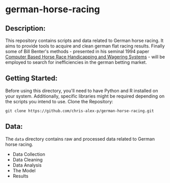 # german-horse-racing

## Description:
This repository contains scripts and data related to German horse racing. It aims to provide tools to acquire and clean german flat racing results. Finally some of Bill Benter's methods - presented in his seminal 1994 paper [Computer Based Horse Race Handicapping and Wagering Systems](https://gwern.net/doc/statistics/decision/1994-benter.pdf) - will be employed to search for inefficiencies in the german betting market.

## Getting Started:
Before using this directory, you'll need to have Python and R installed on your system. Additionally, specific libraries might be required depending on the scripts you intend to use.
Clone the Repository:

```
git clone https://github.com/chris-alex-p/german-horse-racing.git
```

## Data:
The `data` directory contains raw and processed data related to German horse racing.



* Data Collection
* Data Cleaning
* Data Analysis
* The Model
* Results

